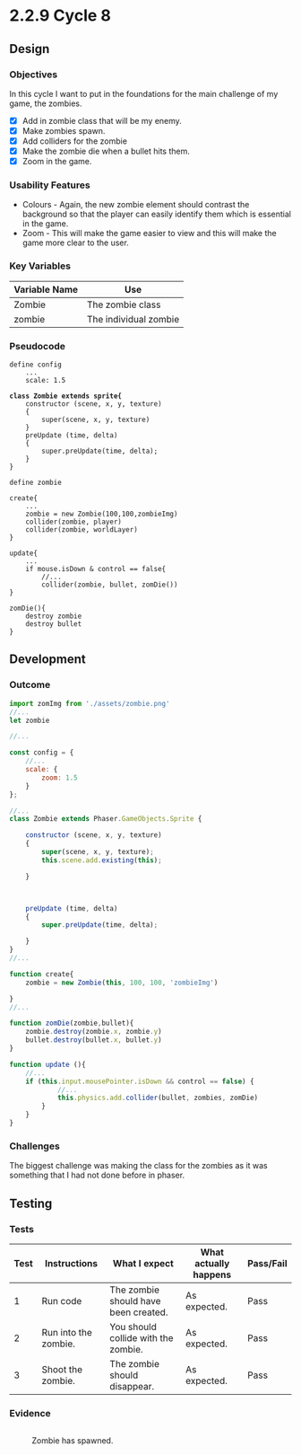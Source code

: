 # 2.2.9 Cycle 8

## Design

### Objectives

In this cycle I want to put in the foundations for the main challenge of my game, the zombies.

* [x] Add in zombie class that will be my enemy.
* [x] Make zombies spawn.
* [x] Add colliders for the zombie
* [x] Make the zombie die when a bullet hits them.
* [x] Zoom in the game.

### Usability Features

* Colours - Again, the new zombie element should contrast the background so that the player can easily identify them which is essential in the game.
* Zoom - This will make the game easier to view and this will make the game more clear to the user.

### Key Variables

| Variable Name | Use                   |
| ------------- | --------------------- |
| Zombie        | The zombie class      |
| zombie        | The individual zombie |

### Pseudocode

<pre><code>define config
    ...
    scale: 1.5
<strong>
</strong><strong>class Zombie extends sprite{
</strong>    constructor (scene, x, y, texture)
    {
        super(scene, x, y, texture)
    }
    preUpdate (time, delta)
    {
        super.preUpdate(time, delta);
    }
}</code></pre>

```
define zombie

create{
    ...
    zombie = new Zombie(100,100,zombieImg)
    collider(zombie, player)
    collider(zombie, worldLayer)
}

update{
    ...
    if mouse.isDown & control == false{
        //...
        collider(zombie, bullet, zomDie())
}

zomDie(){
    destroy zombie
    destroy bullet
}
```

## Development

### Outcome

```javascript
import zomImg from './assets/zombie.png'
//...
let zombie

//...

const config = {
    //...
    scale: {
        zoom: 1.5
    }
};

//...
class Zombie extends Phaser.GameObjects.Sprite {

    constructor (scene, x, y, texture)
    {
        super(scene, x, y, texture);
        this.scene.add.existing(this);

    }



    preUpdate (time, delta)
    {
        super.preUpdate(time, delta);

    }
}
//...

function create{
    zombie = new Zombie(this, 100, 100, 'zombieImg')

}
//...

function zomDie(zombie,bullet){
    zombie.destroy(zombie.x, zombie.y)
    bullet.destroy(bullet.x, bullet.y)
}

function update (){
    //...
    if (this.input.mousePointer.isDown && control == false) {
            //...
            this.physics.add.collider(bullet, zombies, zomDie)
        }
    }
}
```

### Challenges

The biggest challenge was making the class for the zombies as it was something that I had not done before in phaser.

## Testing

### Tests

| Test | Instructions         | What I expect                        | What actually happens | Pass/Fail |
| ---- | -------------------- | ------------------------------------ | --------------------- | --------- |
| 1    | Run code             | The zombie should have been created. | As expected.          | Pass      |
| 2    | Run into the zombie. | You should collide with the zombie.  | As expected.          | Pass      |
| 3    | Shoot the zombie.    | The zombie should disappear.         | As expected.          | Pass      |

### Evidence

<figure><img src="../.gitbook/assets/image (1) (3).png" alt=""><figcaption><p>Zombie has spawned.</p></figcaption></figure>

